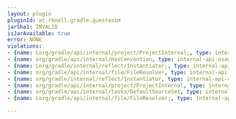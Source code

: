 ```yaml
---
layout: plugin
pluginId: at.rknoll.gradle.questasim
jarSha1: INVALID
isJarAvailable: true
error: NONE
violations:
- {name: Lorg/gradle/api/internal/project/ProjectInternal;, type: internal-api-usage}
- {name: org/gradle/api/internal/HasConvention, type: internal-api-usage}
- {name: Lorg/gradle/internal/reflect/Instantiator;, type: internal-api-usage}
- {name: org/gradle/api/internal/file/FileResolver, type: internal-api-usage}
- {name: org/gradle/internal/reflect/Instantiator, type: internal-api-usage}
- {name: org/gradle/api/internal/project/ProjectInternal, type: internal-api-usage}
- {name: org/gradle/api/internal/tasks/DefaultSourceSet, type: internal-api-usage}
- {name: Lorg/gradle/api/internal/file/FileResolver;, type: internal-api-usage}

---
```


